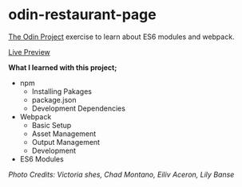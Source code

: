 # odin-restaurant-page

[The Odin Project](https://www.theodinproject.com/lessons/node-path-javascript-restaurant-page) exercise to learn about ES6 modules and webpack.

[Live Preview](https://oguzhan-ulutas.github.io/odin-restaurant-page/)

**What I learned with this project;**

- npm
  - Installing Pakages
  - package.json
  - Development Dependencies
- Webpack
  - Basic Setup
  - Asset Management
  - Output Management
  - Development
- ES6 Modules

_Photo Credits: Victoria shes, Chad Montano, Eiliv Aceron, Lily Banse_
